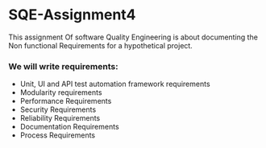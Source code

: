 # SQE-Assignment4
This assignment Of software Quality Engineering is about documenting the Non functional Requirements for a hypothetical project.
### We will write requirements:
- Unit, UI and API test automation framework requirements
- Modularity requirements
- Performance Requirements
- Security Requirements
- Reliability Requirements
- Documentation Requirements
- Process Requirements
